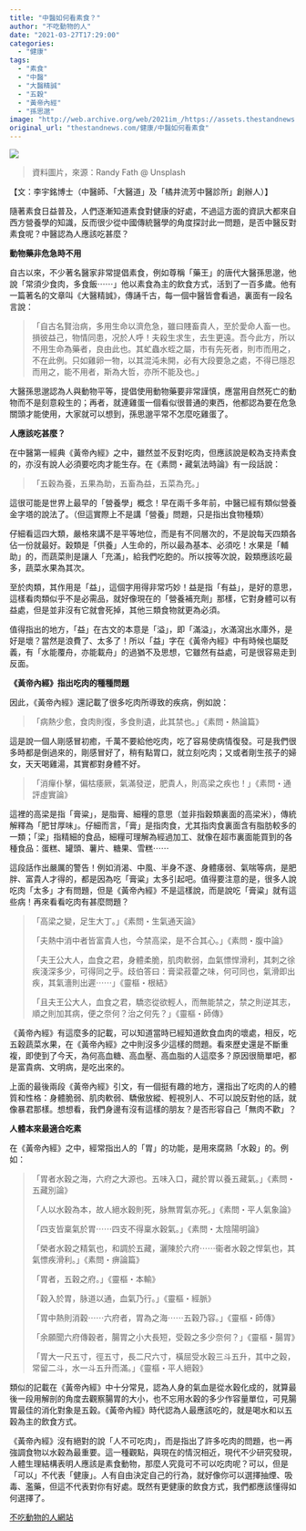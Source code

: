 ```yaml
---
title: "中醫如何看素食？"
author: "不吃動物的人"
date: "2021-03-27T17:29:00"
categories:
  - "健康"
tags:
  - "素食"
  - "中醫"
  - "大醫精誠"
  - "五穀"
  - "黃帝內經"
  - "孫思邈"
image: "http://web.archive.org/web/2021im_/https://assets.thestandnews.com/media/photos/1_m9PCy.png"
original_url: "thestandnews.com/健康/中醫如何看素食"
---
```

![](http://web.archive.org/web/2021im_/https://assets.thestandnews.com/media/photos/1_m9PCy.png)
> 資料圖片，來源：Randy Fath @ Unsplash

【文：李宇銘博士（中醫師、「大醫道」及「橘井流芳中醫診所」創辦人）】

隨著素食日益普及，人們逐漸知道素食對健康的好處，不過這方面的資訊大都來自西方營養學的知識，反而很少從中國傳統醫學的角度探討此一問題，是否中醫反對素食呢？中醫認為人應該吃甚麼？

**動物藥非危急時不用**

自古以來，不少著名醫家非常提倡素食，例如尊稱「藥王」的唐代大醫孫思邈，他說「常須少食肉，多食飯⋯⋯」他以素食為主的飲食方式，活到了一百多歲。他有一篇著名的文章叫《大醫精誠》，傳誦千古，每一個中醫皆會看過，裏面有一段名言說：

> 「自古名賢治病，多用生命以濟危急，雖曰賤畜貴人，至於愛命人畜一也。損彼益己，物情同患，况於人呼！夫殺生求生，去生更遠。吾今此方，所以不用生命為藥者，良由此也。其虻蟲水蛭之屬，市有先死者，則市而用之，不在此例。只如雞卵一物，以其混沌未開，必有大段要急之處，不得已隱忍而用之，能不用者，斯為大哲，亦所不能及也。」

大醫孫思邈認為人與動物平等，提倡使用動物藥要非常謹慎，應當用自然死亡的動物而不是刻意殺生的；再者，就連雞蛋一個看似很普通的東西，他都認為要在危急關頭才能使用，大家就可以想到，孫思邈平常不怎麼吃雞蛋了。

**人應該吃甚麼？**

在中醫第一經典《黃帝內經》之中，雖然並不反對吃肉，但應該說是較為支持素食的，亦沒有說人必須要吃肉才能生存。在《素問・藏氣法時論》有一段話說：

> 「五穀為養，五果為助，五畜為益，五菜為充。」

這很可能是世界上最早的「營養學」概念！早在兩千多年前，中醫已經有類似營養金字塔的說法了。（但這實際上不是講「營養」問題，只是指出食物種類）

仔細看這四大類，嚴格來講不是平等地位，而是有不同層次的，不是說每天四類各佔一份就最好。穀類是「供養」人生命的，所以最為基本、必須吃！水果是「輔助」的，而蔬菜則是讓人「充滿」，給我們吃飽的。所以按等次說，穀類應該吃最多，蔬菜水果為其次。

至於肉類，其作用是「益」，這個字用得非常巧妙！益是指「有益」，是好的意思，這樣看肉類似乎不是必需品，就好像現在的「營養補充劑」那樣，它對身體可以有益處，但是並非沒有它就會死掉，其他三類食物就更為必須。

值得指出的地方，「益」在古文的本意是「溢」，即「滿溢」，水滿瀉出水庫外，是好是壞？當然是浪費了、太多了！所以「益」字在《黃帝內經》中有時候也屬貶義，有「水能覆舟，亦能載舟」的過猶不及思想，它雖然有益處，可是很容易走到反面。

**《黃帝內經》指出吃肉的種種問題**

因此，《黃帝內經》還記載了很多吃肉所導致的疾病，例如說：

> 「病熱少愈，食肉則復，多食則遺，此其禁也。」《素問・熱論篇》

這是說一個人剛感冒初癒，千萬不要給他吃肉，吃了容易使病情復發。可是我們很多時都是倒過來的，剛感冒好了，稍有點胃口，就立刻吃肉；又或者剛生孩子的婦女，天天喝雞湯，其實都對身體不好。

> 「消癉仆擊，偏枯痿厥，氣滿發逆，肥貴人，則高梁之疾也！」《素問・通評虛實論》

這裡的高梁是指「膏粱」，是脂膏、細糧的意思（並非指穀類裏面的高梁米），傳統解釋為「肥甘厚味」。仔細而言，「膏」是指肉食，尤其指肉食裏面含有脂肪較多的一類；「梁」指精細的食品，細糧可理解為經過加工、就像在超市裏面能買到的各種食品：蛋糕、罐頭、薯片、糖果、雪糕⋯⋯

這段話作出嚴厲的警告！例如消渴、中風、半身不遂、身體痿弱、氣喘等病，是肥胖、富貴人才得的，都是因為吃「膏粱」太多引起吧。值得要注意的是，很多人說吃肉「太多」才有問題，但是《黃帝內經》不是這樣說，而是說吃「膏粱」就有這些病！再來看看吃肉有甚麼問題？

> 「高梁之變，足生大丁。」《素問・生氣通天論》
> 
> 「夫熱中消中者皆富貴人也，今禁高梁，是不合其心。」《素問・腹中論》
> 
> 「夫王公大人，血食之君，身體柔脆，肌肉軟弱，血氣慓悍滑利，其刺之徐疾淺深多少，可得同之乎。歧伯答曰：膏梁菽藿之味，何可同也，氣滑即出疾，其氣濇則出遲⋯⋯」《靈樞・根結》
> 
> 「且夫王公大人，血食之君，驕恣從欲輕人，而無能禁之，禁之則逆其志，順之則加其病，便之奈何？治之何先？」《靈樞・師傳》

《黃帝內經》有這麼多的記載，可以知道當時已經知道飲食血肉的壞處，相反，吃五穀蔬菜水果，在《黃帝內經》之中則沒多少這樣的問題。看來歷史還是不斷重複，即使到了今天，為何高血糖、高血壓、高血脂的人這麼多？原因很簡單吧，都是富貴病、文明病，是吃出來的。

上面的最後兩段《黃帝內經》引文，有一個挺有趣的地方，還指出了吃肉的人的體質和性格：身體脆弱、肌肉軟弱、驕傲放縱、輕視別人、不可以說反對他的話，就像暴君那樣。想想看，我們身邊有沒有這樣的朋友？是否形容自己「無肉不歡」？

**人體本來最適合吃素**

在《黃帝內經》之中，經常指出人的「胃」的功能，是用來腐熟「水穀」的。例如：

> 「胃者水穀之海，六府之大源也。五味入口，藏於胃以養五藏氣。」《素問・五藏別論》
> 
> 「人以水穀為本，故人絕水穀則死，脉無胃氣亦死。」《素問・平人氣象論》
> 
> 「四支皆稟氣於胃⋯⋯四支不得稟水穀氣。」《素問・太陰陽明論》
> 
> 「榮者水穀之精氣也，和調於五藏，灑陳於六府⋯⋯衞者水穀之悍氣也，其氣慓疾滑利。」《素問・痹論篇》
> 
> 「胃者，五穀之府。」《靈樞・本輸》
> 
> 「穀入於胃，脉道以通，血氣乃行。」《靈樞・經脈》
> 
> 「胃中熱則消穀⋯⋯六府者，胃為之海⋯⋯五穀乃容。」《靈樞・師傳》
> 
> 「余願聞六府傳穀者，腸胃之小大長短，受穀之多少奈何？」《靈樞・腸胃》
> 
> 「胃大一尺五寸，徑五寸，長二尺六寸，橫屈受水穀三斗五升，其中之穀，常留二斗，水一斗五升而滿。」《靈樞・平人絕穀》

類似的記載在《黃帝內經》中十分常見，認為人身的氣血是從水穀化成的，就算最後一段用解剖的角度去觀察腸胃的大小，也不忘用水穀的多少作容量單位，可見腸胃最佳的消化對象是五穀。《黃帝內經》時代認為人最應該吃的，就是喝水和以五穀為主的飲食方式。

《黃帝內經》沒有絕對的說「人不可吃肉」，而是指出了許多吃肉的問題，也一再強調食物以水穀為最重要。這一種觀點，與現在的情況相近，現代不少研究發現，人體生理結構表明人應該是素食動物，那麼人究竟可不可以吃肉呢？可以，但是「可以」不代表「健康」。人有自由決定自己的行為，就好像你可以選擇抽煙、吸毒、濫藥，但這不代表對你有好處。既然有更健康的飲食方式，我們都應該懂得如何選擇了。

[不吃動物的人網站](http://web.archive.org/web/20211229132357/https://www.frdofanimal.org/post/%E4%B8%AD%E9%86%AB%E5%A6%82%E4%BD%95%E7%9C%8B%E7%B4%A0%E9%A3%9F)